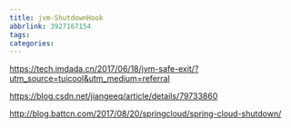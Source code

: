 ```yaml
---
title: jvm-ShutdownHook
abbrlink: 3927167154
tags:
categories:
---
```

https://tech.imdada.cn/2017/06/18/jvm-safe-exit/?utm_source=tuicool&utm_medium=referral

https://blog.csdn.net/jiangeeq/article/details/79733860

http://blog.battcn.com/2017/08/20/springcloud/spring-cloud-shutdown/